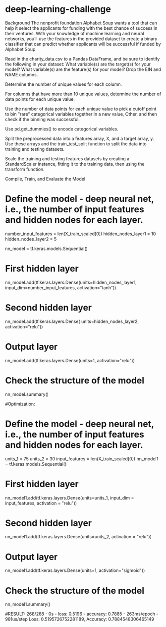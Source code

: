 # deep-learning-challenge
Background
The nonprofit foundation Alphabet Soup wants a tool that can help it select the applicants for funding with the best chance of success in their ventures. With your knowledge of machine learning and neural networks, you’ll use the features in the provided dataset to create a binary classifier that can predict whether applicants will be successful if funded by Alphabet Soup.

Read in the charity_data.csv to a Pandas DataFrame, and be sure to identify the following in your dataset:
What variable(s) are the target(s) for your model?
What variable(s) are the feature(s) for your model?
Drop the EIN and NAME columns.

Determine the number of unique values for each column.

For columns that have more than 10 unique values, determine the number of data points for each unique value.

Use the number of data points for each unique value to pick a cutoff point to bin "rare" categorical variables together in a new value, Other, and then check if the binning was successful.

Use pd.get_dummies() to encode categorical variables.

Split the preprocessed data into a features array, X, and a target array, y. Use these arrays and the train_test_split function to split the data into training and testing datasets.

Scale the training and testing features datasets by creating a StandardScaler instance, fitting it to the training data, then using the transform function.

Compile, Train, and Evaluate the Model
# Define the model - deep neural net, i.e., the number of input features and hidden nodes for each layer.
number_input_features = len(X_train_scaled[0])
hidden_nodes_layer1 = 10
hidden_nodes_layer2 = 5

nn_model = tf.keras.models.Sequential()

# First hidden layer
nn_model.add(tf.keras.layers.Dense(units=hidden_nodes_layer1,
             input_dim=number_input_features, activation="tanh"))

# Second hidden layer
nn_model.add(tf.keras.layers.Dense(
    units=hidden_nodes_layer2, activation="relu"))

# Output layer
nn_model.add(tf.keras.layers.Dense(units=1, activation="relu"))


# Check the structure of the model
nn_model.summary()


#Optimization:
# Define the model - deep neural net, i.e., the number of input features and hidden nodes for each layer.
units_1 = 75
units_2 = 30
input_features = len(X_train_scaled[0])
nn_model1 = tf.keras.models.Sequential()

# First hidden layer
nn_model1.add(tf.keras.layers.Dense(units=units_1, input_dim = input_features, activation = "relu"))

# Second hidden layer
nn_model1.add(tf.keras.layers.Dense(units=units_2, activation = "relu"))

# Output layer
nn_model1.add(tf.keras.layers.Dense(units=1, activation="sigmoid"))

# Check the structure of the model
nn_model1.summary()

#RESULT:
268/268 - 0s - loss: 0.5196 - accuracy: 0.7885 - 263ms/epoch - 981us/step
Loss: 0.5195726752281189, Accuracy: 0.7884548306465149


